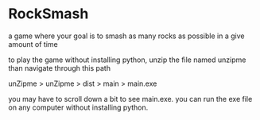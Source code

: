# RockSmash
a game where your goal is to smash as many rocks as possible in a give amount of time

to play the game without installing python, unzip the file named unzipme than navigate through this path

unZipme > unZipme > dist > main > main.exe

you may have to scroll down a bit to see main.exe.
you can run the exe file on any computer without installing python.
